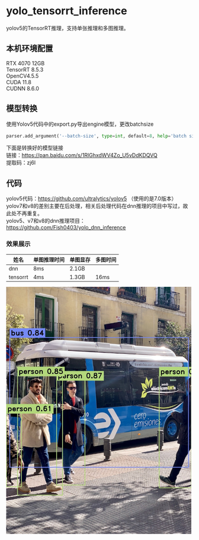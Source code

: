 # yolo_tensorrt_inference
yolov5的TensorRT推理，支持单张推理和多图推理。  
## 本机环境配置
RTX 4070 12GB  
TensorRT 8.5.3  
OpenCV4.5.5  
CUDA 11.8   
CUDNN 8.6.0  

## 模型转换
使用Yolov5代码中的export.py导出engine模型，更改batchsize  
```python
parser.add_argument('--batch-size', type=int, default=8, help='batch size')
```
下面是转换好的模型链接  
链接：https://pan.baidu.com/s/1RlGhxdWV4Zo_U5vDdKDQVQ  
提取码：zj6l  

## 代码
yolov5代码：https://github.com/ultralytics/yolov5 （使用的是7.0版本）  
yolov7和v8的差别主要在后处理，相关后处理代码在dnn推理的项目中写过，故此处不再重复。  
yolov5、v7和v8的dnn推理项目：https://github.com/Fish0403/yolo_dnn_inference  


### 效果展示
| 姓名   | 单图推理时间 | 单图显存 | 多图时间 |
|--------|------|------|------|
| dnn   | 8ms   | 2.1GB   |    |
| tensorrt   | 4ms   | 1.3GB   | 16ms   |  
<img src="yolo_trt/results/bus.jpg" alt="yolov5" width="500">

